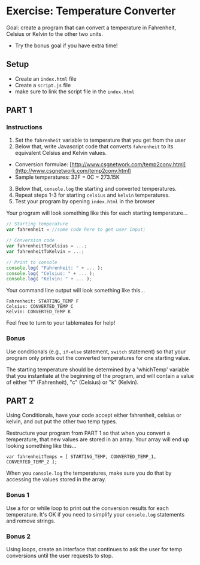 # Exercise: Temperature Converter

Goal: create a program that can convert a temperature in Fahrenheit, Celsius or Kelvin to the other two units.
- Try the bonus goal if you have extra time!

## Setup

- Create an `index.html` file
- Create a `script.js` file
- make sure to link the script file in the `index.html`

## PART 1

### Instructions

1. Set the `fahrenheit` variable to temperature that you get from the user
2. Below that, write Javascript code that converts `fahrenheit` to its equivalent Celsius and Kelvin values.
  - Conversion formulae: [http://www.csgnetwork.com/temp2conv.html](http://www.csgnetwork.com/temp2conv.html)
  - Sample temperatures: 32F = 0C = 273.15K
3. Below that, `console.log` the starting and converted temperatures.
4. Repeat steps 1-3 for starting `celsius` and `kelvin` temperatures.
5. Test your program by opening `index.html` in the browser


Your program will look something like this for each starting temperature...

  ```javascript
  // Starting temperature
  var fahrenheit = //some code here to get user input;

  // Conversion code
  var fahrenheitToCelsius = ...;
  var fahrenheitToKelvin = ...;

  // Print to console
  console.log( "Fahrenheit: " + ... );
  console.log( "Celsius: " + ... );
  console.log( "Kelvin: " + ... );
  ```

Your command line output will look something like this...

  ```
  Fahrenheit: STARTING_TEMP F
  Celsius: CONVERTED_TEMP C
  Kelvin: CONVERTED_TEMP K
  ```

Feel free to turn to your tablemates for help!  

### Bonus

Use conditionals (e.g., `if-else` statement, `switch` statement) so that your program only prints out the converted temperatures for one starting value.  

The starting temperature should be determined by a 'whichTemp' variable that you instantiate at the beginning of the program, and will contain a value of either "f" (Fahrenheit), "c" (Celsius) or "k" (Kelvin).

## PART 2
Using Conditionals, have your code accept either fahrenheit, celsius or kelvin, and out put the other two temp types.

Restructure your program from PART 1 so that when you convert a temperature, that new values are stored in an array. Your array will end up looking something like this...

  `var fahrenheitTemps = [ STARTING_TEMP, CONVERTED_TEMP_1, CONVERTED_TEMP_2 ];`


When you `console.log` the temperatures, make sure you do that by accessing the values stored in the array.  

### Bonus 1

Use a for or while loop to print out the conversion results for each temperature. It's OK if you need to simplify your `console.log` statements and remove strings.  

### Bonus 2

Using loops, create an interface that continues to ask the user for temp conversions until the user requests to stop.
